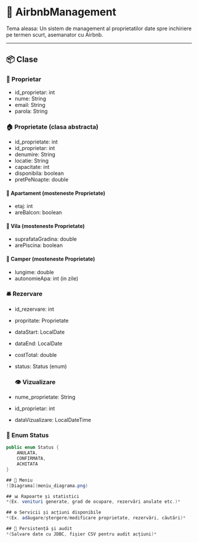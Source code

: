 # 🏡 AirbnbManagement

Tema aleasa: Un sistem de management al proprietatilor date spre inchiriere pe termen scurt, asemanator cu Airbnb.

---

## 📦 Clase

### 👤 Proprietar
- id_proprietar: int  
- nume: String  
- email: String  
- parola: String  

### 🏠 Proprietate (clasa abstracta)
- id_proprietate: int
- id_proprietar: int 
- denumire: String  
- locatie: String  
- capacitate: int  
- disponibila: boolean  
- pretPeNoapte: double  

#### 🏢 Apartament (mosteneste Proprietate)
- etaj: int  
- areBalcon: boolean  

#### 🏡 Vila (mosteneste Proprietate)
- suprafataGradina: double  
- arePiscina: boolean  

#### 🚐 Camper (mosteneste Proprietate)
- lungime: double  
- autonomieApa: int (in zile)

### 🛎️ Rezervare
- id_rezervare: int  
- propritate: Proprietate  
- dataStart: LocalDate  
- dataEnd: LocalDate  
- costTotal: double  
- status: Status (enum)

  ### 👁️ Vizualizare  
- nume_proprietate: String    
- id_proprietar: int  
- dataVizualizare: LocalDateTime    


### 🧾 Enum Status

```java
public enum Status {
    ANULATA,
    CONFIRMATA,
    ACHITATA
}

## 🧭 Meniu  
![Diagrama](meniu_diagrama.png)

## 📊 Rapoarte și statistici  
*(Ex. venituri generate, grad de ocupare, rezervări anulate etc.)*

## ⚙️ Servicii și acțiuni disponibile  
*(Ex. adăugare/ștergere/modificare proprietate, rezervări, căutări)*

## 💾 Persistență și audit  
*(Salvare date cu JDBC, fișier CSV pentru audit acțiuni)*
